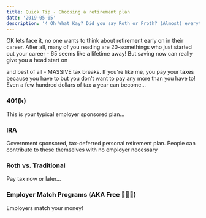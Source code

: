 ```yaml
---
title: Quick Tip - Choosing a retirement plan
date: '2019-05-05'
description: '4 Oh What Kay? Did you say Roth or Froth? (Almost) everything you need to know before you choose a plan.'
---
```


OK lets face it, no one wants to think about retirement early on in their career. After all, many of you reading are 20-somethings who just started out your career - 65 seems like a lifetime away! But saving now can really give you a head start on

and best of all - MASSIVE tax breaks. If you're like me, you pay your taxes because you have to but you don't want to pay any more than you have to! Even a few hundred dollars of tax a year can become...

### 401(k)

This is your typical employer sponsored plan...

### IRA

Government sponsored, tax-deferred personal retirement plan. People can contribute to these themselves with no employer necessary

### Roth vs. Traditional

Pay tax now or later...

### Employer Match Programs (AKA Free 💸💸💸)

Employers match your money!
